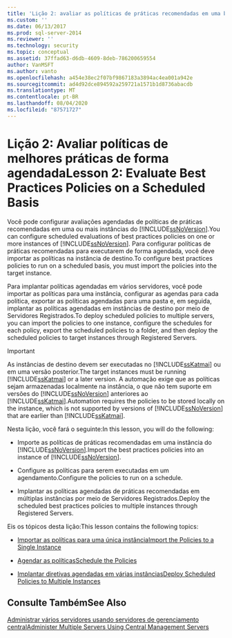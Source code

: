 ```yaml
---
title: 'Lição 2: avaliar as políticas de práticas recomendadas em uma base agendada | Microsoft Docs'
ms.custom: ''
ms.date: 06/13/2017
ms.prod: sql-server-2014
ms.reviewer: ''
ms.technology: security
ms.topic: conceptual
ms.assetid: 37ffad63-d6db-4609-8deb-786200659554
author: VanMSFT
ms.author: vanto
ms.openlocfilehash: a454e38ec2f07bf9867183a3894ac4ea001a942e
ms.sourcegitcommit: ad4d92dce894592a259721a1571b1d8736abacdb
ms.translationtype: MT
ms.contentlocale: pt-BR
ms.lasthandoff: 08/04/2020
ms.locfileid: "87571727"
---
```

# <a name="lesson-2-evaluate-best-practices-policies-on-a-scheduled-basis"></a><span data-ttu-id="15294-102">Lição 2: Avaliar políticas de melhores práticas de forma agendada</span><span class="sxs-lookup"><span data-stu-id="15294-102">Lesson 2: Evaluate Best Practices Policies on a Scheduled Basis</span></span>
  <span data-ttu-id="15294-103">Você pode configurar avaliações agendadas de políticas de práticas recomendadas em uma ou mais instâncias do [!INCLUDE[ssNoVersion](../includes/ssnoversion-md.md)].</span><span class="sxs-lookup"><span data-stu-id="15294-103">You can configure scheduled evaluations of best practices policies on one or more instances of [!INCLUDE[ssNoVersion](../includes/ssnoversion-md.md)].</span></span> <span data-ttu-id="15294-104">Para configurar políticas de práticas recomendadas para executarem de forma agendada, você deve importar as políticas na instância de destino.</span><span class="sxs-lookup"><span data-stu-id="15294-104">To configure best practices policies to run on a scheduled basis, you must import the policies into the target instance.</span></span>  
  
 <span data-ttu-id="15294-105">Para implantar políticas agendadas em vários servidores, você pode importar as políticas para uma instância, configurar as agendas para cada política, exportar as políticas agendadas para uma pasta e, em seguida, implantar as políticas agendadas em instâncias de destino por meio de Servidores Registrados.</span><span class="sxs-lookup"><span data-stu-id="15294-105">To deploy scheduled policies to multiple servers, you can import the policies to one instance, configure the schedules for each policy, export the scheduled policies to a folder, and then deploy the scheduled policies to target instances through Registered Servers.</span></span>  
  
> [!IMPORTANT]  
>  <span data-ttu-id="15294-106">As instâncias de destino devem ser executadas no [!INCLUDE[ssKatmai](../includes/sskatmai-md.md)] ou em uma versão posterior.</span><span class="sxs-lookup"><span data-stu-id="15294-106">The target instances must be running [!INCLUDE[ssKatmai](../includes/sskatmai-md.md)] or a later version.</span></span> <span data-ttu-id="15294-107">A automação exige que as políticas sejam armazenadas localmente na instância, o que não tem suporte em versões do [!INCLUDE[ssNoVersion](../includes/ssnoversion-md.md)] anteriores ao [!INCLUDE[ssKatmai](../includes/sskatmai-md.md)].</span><span class="sxs-lookup"><span data-stu-id="15294-107">Automation requires the policies to be stored locally on the instance, which is not supported by versions of [!INCLUDE[ssNoVersion](../includes/ssnoversion-md.md)] that are earlier than [!INCLUDE[ssKatmai](../includes/sskatmai-md.md)].</span></span>  
  
 <span data-ttu-id="15294-108">Nesta lição, você fará o seguinte:</span><span class="sxs-lookup"><span data-stu-id="15294-108">In this lesson, you will do the following:</span></span>  
  
-   <span data-ttu-id="15294-109">Importe as políticas de práticas recomendadas em uma instância do [!INCLUDE[ssNoVersion](../includes/ssnoversion-md.md)].</span><span class="sxs-lookup"><span data-stu-id="15294-109">Import the best practices policies into an instance of [!INCLUDE[ssNoVersion](../includes/ssnoversion-md.md)].</span></span>  
  
-   <span data-ttu-id="15294-110">Configure as políticas para serem executadas em um agendamento.</span><span class="sxs-lookup"><span data-stu-id="15294-110">Configure the policies to run on a schedule.</span></span>  
  
-   <span data-ttu-id="15294-111">Implantar as políticas agendadas de práticas recomendadas em múltiplas instâncias por meio de Servidores Registrados.</span><span class="sxs-lookup"><span data-stu-id="15294-111">Deploy the scheduled best practices policies to multiple instances through Registered Servers.</span></span>  
  
 <span data-ttu-id="15294-112">Eis os tópicos desta lição:</span><span class="sxs-lookup"><span data-stu-id="15294-112">This lesson contains the following topics:</span></span>  
  
-   [<span data-ttu-id="15294-113">Importar as políticas para uma única instância</span><span class="sxs-lookup"><span data-stu-id="15294-113">Import the Policies to a Single Instance</span></span>](../../2014/tutorials/import-the-policies-to-a-single-instance.md)  
  
-   [<span data-ttu-id="15294-114">Agendar as políticas</span><span class="sxs-lookup"><span data-stu-id="15294-114">Schedule the Policies</span></span>](../../2014/tutorials/schedule-the-policies.md)  
  
-   [<span data-ttu-id="15294-115">Implantar diretivas agendadas em várias instâncias</span><span class="sxs-lookup"><span data-stu-id="15294-115">Deploy Scheduled Policies to Multiple Instances</span></span>](../../2014/tutorials/deploy-scheduled-policies-to-multiple-instances.md)  
  
## <a name="see-also"></a><span data-ttu-id="15294-116">Consulte Também</span><span class="sxs-lookup"><span data-stu-id="15294-116">See Also</span></span>  
 [<span data-ttu-id="15294-117">Administrar vários servidores usando servidores de gerenciamento central</span><span class="sxs-lookup"><span data-stu-id="15294-117">Administer Multiple Servers Using Central Management Servers</span></span>](../relational-databases/administer-multiple-servers-using-central-management-servers.md)  
  
  
